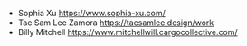 <name> <portfolio link>
  * Sophia Xu <https://www.sophia-xu.com/>
  * Tae Sam Lee Zamora https://taesamlee.design/work
 *  Billy Mitchell  <https://www.mitchellwill.cargocollective.com/>

